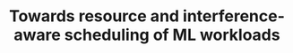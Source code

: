 ---
title: "Towards resource and interference-aware scheduling of ML workloads"
collection: publications
permalink: /publication/2024-interference-scheduling
link: https://www.research-collection.ethz.ch/handle/20.500.11850/697738
# date: 2024-10-03
venue: 'ETH Zurich research collection'
paperurl: '/files/2024-interference-scheduling.pdf'
citation: '<b>Paul Elvinger</b>, ETH Zurich Research Collection 2024.'
---